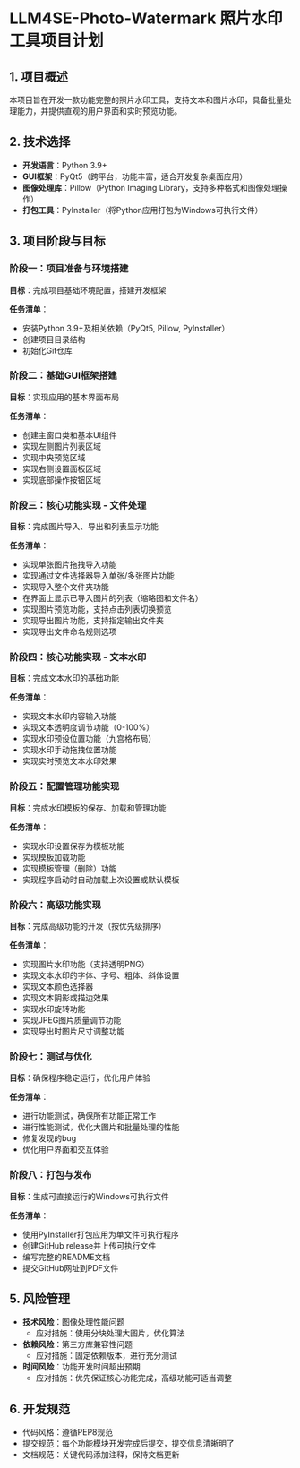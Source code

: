 # LLM4SE-Photo-Watermark 照片水印工具项目计划

## 1. 项目概述
本项目旨在开发一款功能完整的照片水印工具，支持文本和图片水印，具备批量处理能力，并提供直观的用户界面和实时预览功能。

## 2. 技术选择
- **开发语言**：Python 3.9+
- **GUI框架**：PyQt5（跨平台，功能丰富，适合开发复杂桌面应用）
- **图像处理库**：Pillow（Python Imaging Library，支持多种格式和图像处理操作）
- **打包工具**：PyInstaller（将Python应用打包为Windows可执行文件）

## 3. 项目阶段与目标

### 阶段一：项目准备与环境搭建
**目标**：完成项目基础环境配置，搭建开发框架

**任务清单**：
- 安装Python 3.9+及相关依赖（PyQt5, Pillow, PyInstaller）
- 创建项目目录结构
- 初始化Git仓库

### 阶段二：基础GUI框架搭建
**目标**：实现应用的基本界面布局

**任务清单**：
- 创建主窗口类和基本UI组件
- 实现左侧图片列表区域
- 实现中央预览区域
- 实现右侧设置面板区域
- 实现底部操作按钮区域

### 阶段三：核心功能实现 - 文件处理
**目标**：完成图片导入、导出和列表显示功能

**任务清单**：
- 实现单张图片拖拽导入功能
- 实现通过文件选择器导入单张/多张图片功能
- 实现导入整个文件夹功能
- 在界面上显示已导入图片的列表（缩略图和文件名）
- 实现图片预览功能，支持点击列表切换预览
- 实现导出图片功能，支持指定输出文件夹
- 实现导出文件命名规则选项

### 阶段四：核心功能实现 - 文本水印
**目标**：完成文本水印的基础功能

**任务清单**：
- 实现文本水印内容输入功能
- 实现文本透明度调节功能（0-100%）
- 实现水印预设位置功能（九宫格布局）
- 实现水印手动拖拽位置功能
- 实现实时预览文本水印效果

### 阶段五：配置管理功能实现
**目标**：完成水印模板的保存、加载和管理功能

**任务清单**：
- 实现水印设置保存为模板功能
- 实现模板加载功能
- 实现模板管理（删除）功能
- 实现程序启动时自动加载上次设置或默认模板

### 阶段六：高级功能实现
**目标**：完成高级功能的开发（按优先级排序）

**任务清单**：
- 实现图片水印功能（支持透明PNG）
- 实现文本水印的字体、字号、粗体、斜体设置
- 实现文本颜色选择器
- 实现文本阴影或描边效果
- 实现水印旋转功能
- 实现JPEG图片质量调节功能
- 实现导出时图片尺寸调整功能

### 阶段七：测试与优化
**目标**：确保程序稳定运行，优化用户体验

**任务清单**：
- 进行功能测试，确保所有功能正常工作
- 进行性能测试，优化大图片和批量处理的性能
- 修复发现的bug
- 优化用户界面和交互体验

### 阶段八：打包与发布
**目标**：生成可直接运行的Windows可执行文件

**任务清单**：
- 使用PyInstaller打包应用为单文件可执行程序
- 创建GitHub release并上传可执行文件
- 编写完整的README文档
- 提交GitHub网址到PDF文件

## 5. 风险管理
- **技术风险**：图像处理性能问题
  - 应对措施：使用分块处理大图片，优化算法
- **依赖风险**：第三方库兼容性问题
  - 应对措施：固定依赖版本，进行充分测试
- **时间风险**：功能开发时间超出预期
  - 应对措施：优先保证核心功能完成，高级功能可适当调整

## 6. 开发规范
- 代码风格：遵循PEP8规范
- 提交规范：每个功能模块开发完成后提交，提交信息清晰明了
- 文档规范：关键代码添加注释，保持文档更新